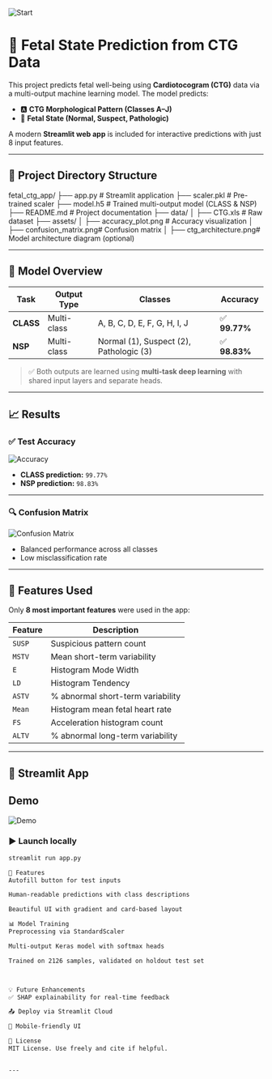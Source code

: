 
![Start](assets/accuracy_plot.png)
# 🤰 Fetal State Prediction from CTG Data

This project predicts fetal well-being using **Cardiotocogram (CTG)** data via a multi-output machine learning model. The model predicts:

- 🅰️ **CTG Morphological Pattern (Classes A–J)**
- 🧪 **Fetal State (Normal, Suspect, Pathologic)**

A modern **Streamlit web app** is included for interactive predictions with just 8 input features.

---

## 📂 Project Directory Structure

fetal_ctg_app/
├── app.py # Streamlit application
├── scaler.pkl # Pre-trained scaler
├── model.h5 # Trained multi-output model (CLASS & NSP)
├── README.md # Project documentation
├── data/
│ ├── CTG.xls # Raw dataset
├── assets/
│ ├── accuracy_plot.png # Accuracy visualization
│ ├── confusion_matrix.png# Confusion matrix
│ ├── ctg_architecture.png# Model architecture diagram (optional)


---

## 🧠 Model Overview

| Task        | Output Type | Classes                                | Accuracy |
|-------------|-------------|-----------------------------------------|----------|
| **CLASS**   | Multi-class | A, B, C, D, E, F, G, H, I, J            | ✅ **99.77%** |
| **NSP**     | Multi-class | Normal (1), Suspect (2), Pathologic (3) | ✅ **98.83%** |

> ✅ Both outputs are learned using **multi-task deep learning** with shared input layers and separate heads.

---

## 📈 Results

### ✅ Test Accuracy

![Accuracy](assets/accuracy_plot.png)

- **CLASS prediction:** `99.77%`
- **NSP prediction:** `98.83%`

---

### 🔍 Confusion Matrix

![Confusion Matrix](assets/confusion_matrix.png)

- Balanced performance across all classes
- Low misclassification rate

---

## 🧪 Features Used

Only **8 most important features** were used in the app:

| Feature | Description |
|---------|-------------|
| `SUSP`  | Suspicious pattern count |
| `MSTV`  | Mean short-term variability |
| `E`     | Histogram Mode Width |
| `LD`    | Histogram Tendency |
| `ASTV`  | % abnormal short-term variability |
| `Mean`  | Histogram mean fetal heart rate |
| `FS`    | Acceleration histogram count |
| `ALTV`  | % abnormal long-term variability |

---

## 🚀 Streamlit App

## Demo

![Demo](assets/confusion_matrix.png)


### ▶️ Launch locally

```bash
streamlit run app.py

🌟 Features
Autofill button for test inputs

Human-readable predictions with class descriptions

Beautiful UI with gradient and card-based layout

📊 Model Training
Preprocessing via StandardScaler

Multi-output Keras model with softmax heads

Trained on 2126 samples, validated on holdout test set



💡 Future Enhancements
✅ SHAP explainability for real-time feedback

📤 Deploy via Streamlit Cloud

📲 Mobile-friendly UI

📜 License
MIT License. Use freely and cite if helpful.


---
